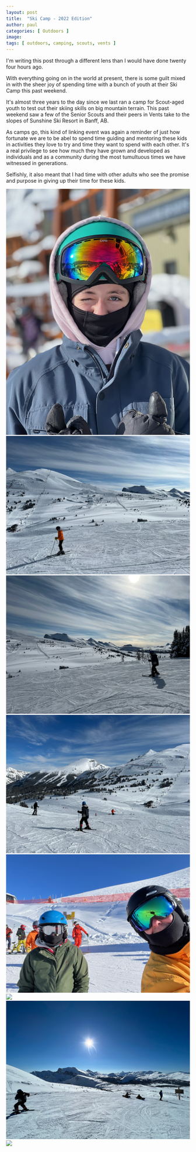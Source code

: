 ```yaml
---
layout: post
title:  "Ski Camp - 2022 Edition"
author: paul
categories: [ Outdoors ]
image: 
tags: [ outdoors, camping, scouts, vents ]
---
```

I'm writing this post through a different lens than I would have done twenty four hours ago. 

With everything going on in the world at present, there is some guilt mixed in with the sheer joy of spending time with a bunch of youth at their Ski Camp this past weekend. 

It's almost three years to the day since we last ran a camp for Scout-aged youth to test out their skiing skills on big mountain terrain. This past weekend saw a few of the Senior Scouts and their peers in Vents take to the slopes of Sunshine Ski Resort in Banff, AB.

As camps go, this kind of linking event was again a reminder of just how fortunate we are to be abel to spend time guiding and mentoring these kids in activities they love to try and time they want to spend with each other. It's a real privilege to see how much they have grown and developed as individuals and as a community during the most tumultuous times we have witnessed in generations.

Selfishly, it also meant that I had time with other adults who see the promise and purpose in giving up their time for these kids. 

<div class="gallery" data-columns="3">
	<img src="/images/skicamp/IMG_0409.jpeg">
	<img src="/images/skicamp/IMG_0413.jpeg">
	<img src="/images/skicamp/IMG_0415.jpeg">
	<img src="/images/skicamp/IMG_0416.jpeg">
	<img src="/images/skicamp/IMG_0427.jpeg">
	<img src="/images/skicamp/IMG_0431.jpeg">
	<img src="/images/skicamp/IMG_0436.jpeg">
	<img src="/images/skicamp/IMG_0448.jpeg">
</div>
